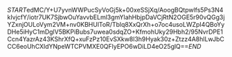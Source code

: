 $START$edMC/Y+U7yvnWWPucSyVoGj5k+00xeSSjXq/AoogBQtpwlfs5Ps3N4kIvjcfY/iotr7UK7SjbwOuYavvbELml3gmYlahHbjpDaVCjRtN2OGE5r90vQGg3jYZxnjOULoVym2VM+nv0KBHUlToR/Tblq8XxQrXh+o7oc4usoLWZpI4QBoYyDHe5iHyC1mDglV5BKPiBubs7uwea0sdqZO+KfmohUky29Hbh2/95NvrDPE1Ccn4YazrAz43KShrXfQ+xuFzPz10EvSXkw8l3h9Hyak30z+Ztzz4A8hlLwJbCCC6eoUhCXldYNpeWTCPVMXE0QFlyEPO6wDiLD4eO25glQ==$END$